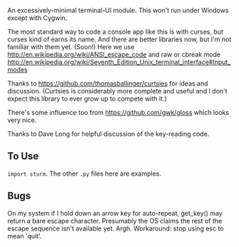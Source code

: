 An excessively-minimal terminal-UI module. This won't run under
Windows except with Cygwin.

The most standard way to code a console app like this is with curses,
but curses kind of earns its name. And there are better libraries now,
but I'm not familiar with them yet. (Soon!) Here we use
http://en.wikipedia.org/wiki/ANSI_escape_code and raw or cbreak mode
http://en.wikipedia.org/wiki/Seventh_Edition_Unix_terminal_interface#Input_modes

Thanks to https://github.com/thomasballinger/curtsies for ideas and
discussion. (Curtsies is considerably more complete and useful and I
don't expect this library to ever grow up to compete with it.)

There's some influence too from https://github.com/gwk/gloss which
looks very nice.

Thanks to Dave Long for helpful discussion of the key-reading
code.

## To Use

`import sturm`. The other `.py` files here are examples.

## Bugs

On my system if I hold down an arrow key for auto-repeat, get_key()
may return a bare escape character. Presumably the OS claims the rest
of the escape sequence isn't available yet. Argh. Workaround: stop
using esc to mean 'quit'.
